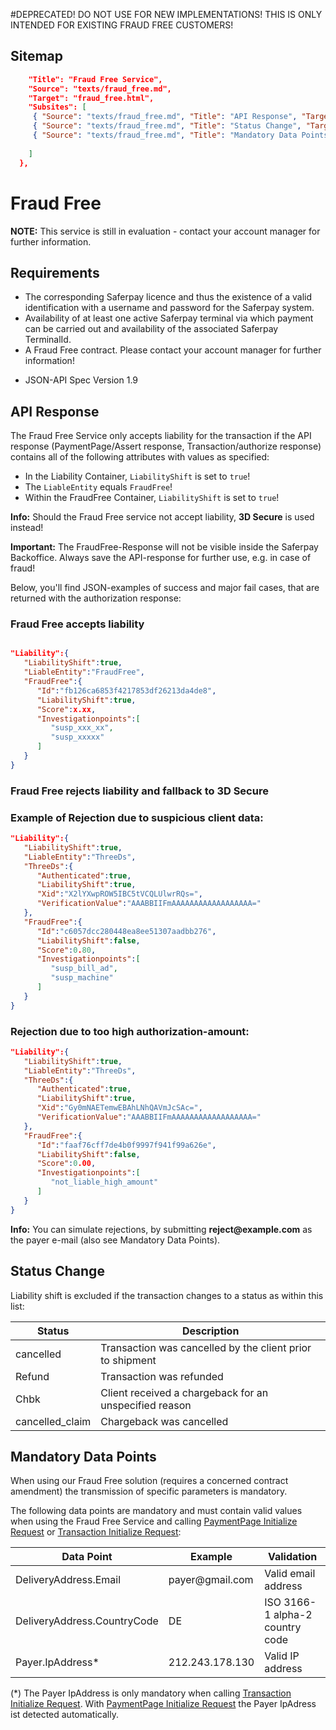 #DEPRECATED! DO NOT USE FOR NEW IMPLEMENTATIONS! THIS IS ONLY INTENDED FOR EXISTING FRAUD FREE CUSTOMERS!

## Sitemap
```json
    "Title": "Fraud Free Service",
    "Source": "texts/fraud_free.md",
    "Target": "fraud_free.html",
    "Subsites": [
     { "Source": "texts/fraud_free.md", "Title": "API Response", "Target": "fraud_free.html#ff-response" },
     { "Source": "texts/fraud_free.md", "Title": "Status Change", "Target": "fraud_free.html#ff-status" },
     { "Source": "texts/fraud_free.md", "Title": "Mandatory Data Points", "Target": "fraud_free.html#ff-mandatory" }
     
    ]
  },
```
# Fraud Free

<div class="warning">
  <p><strong>NOTE:</strong> This service is still in evaluation - contact your account manager for further information.</p>
</div>

## <a name="ff-req"></a> Requirements

* The corresponding Saferpay licence and thus the existence of a valid identification with a username and password for the Saferpay system.
* Availability of at least one active Saferpay terminal via which payment can be carried out and availability of the associated Saferpay TerminalId.
* A Fraud Free contract. Please contact your account manager for further information!
+ JSON-API Spec Version 1.9

## <a name="ff-response"></a> API Response
  
The Fraud Free Service only accepts liability for the transaction if the API response (PaymentPage/Assert response, Transaction/authorize response) contains all of the following attributes with values as specified:
-	In the Liability Container, `LiabilityShift` is set to `true`!
-	The `LiableEntity` equals `FraudFree`!
-	Within the FraudFree Container, `LiabilityShift` is set to `true`!


<div class="info">
  <p><strong>Info:</strong> Should the Fraud Free service not accept liability, <strong>3D Secure</strong> is used instead!</p>
</div>
<div class="warning">
  <p><strong>Important:</strong> The FraudFree-Response will not be visible inside the Saferpay Backoffice. Always save the API-response for further use, e.g. in case of fraud!</p>
</div>

Below, you'll find JSON-examples of success and major fail cases, that are returned with the authorization response:

### Fraud Free accepts liability

```json

"Liability":{ 
   "LiabilityShift":true,
   "LiableEntity":"FraudFree",
   "FraudFree":{ 
      "Id":"fb126ca6853f4217853df26213da4de8",
      "LiabilityShift":true,
      "Score":x.xx,
      "Investigationpoints":[ 
         "susp_xxx_xx",
         "susp_xxxxx"
      ]
   }
}

```

### Fraud Free rejects liability and fallback to 3D Secure

### Example of Rejection due to suspicious client data:

```json
"Liability":{ 
   "LiabilityShift":true,
   "LiableEntity":"ThreeDs",
   "ThreeDs":{ 
      "Authenticated":true,
      "LiabilityShift":true,
      "Xid":"X2lYXwpROW5IBC5tVCQLUlwrRQs=",
      "VerificationValue":"AAABBIIFmAAAAAAAAAAAAAAAAAA="
   },
   "FraudFree":{ 
      "Id":"c6057dcc280448ea8ee51307aadbb276",
      "LiabilityShift":false,
      "Score":0.80,
      "Investigationpoints":[ 
         "susp_bill_ad",
         "susp_machine"
      ]
   }
}
```

### Rejection due to too high authorization-amount:

```json
"Liability":{ 
   "LiabilityShift":true,
   "LiableEntity":"ThreeDs",
   "ThreeDs":{ 
      "Authenticated":true,
      "LiabilityShift":true,
      "Xid":"Gy0mNAETemwEBAhLNhQAVmJcSAc=",
      "VerificationValue":"AAABBIIFmAAAAAAAAAAAAAAAAAA="
   },
   "FraudFree":{ 
      "Id":"faaf76cff7de4b0f9997f941f99a626e",
      "LiabilityShift":false,
      "Score":0.00,
      "Investigationpoints":[ 
         "not_liable_high_amount"
      ]
   }
}
```
<div class="info">
  <p><strong>Info:</strong> You can simulate rejections, by submitting <strong>reject@example.com</strong> as the payer e-mail (also see Mandatory Data Points).</p>
</div>

## <a name="ff-status"></a> Status Change

Liability shift is excluded if the transaction changes to a status as within this list:

<table class="table table-striped table-hover">
  <thead>
    <tr>
      <th>Status</th>
      <th>Description</th>
    </tr>
  </thead>
  <tbody>
    <tr>
      <td>cancelled</td>
      <td>Transaction was cancelled by the client prior to shipment</td>
    </tr>
    <tr>
      <td>Refund</td>
      <td>Transaction was refunded</td>
    </tr>
    <tr>
      <td>Chbk</td>
      <td>Client received a chargeback for an unspecified reason</td>
    </tr>
    <tr>
      <td>cancelled_claim</td>
      <td>Chargeback was cancelled</td>
    </tr>
  </tbody>
</table>


## <a name="ff-mandatory"></a> Mandatory Data Points

When using our Fraud Free solution (requires a concerned contract amendment) the transmission of specific parameters is mandatory.

The following data points are mandatory and must contain valid values when using the Fraud Free Service and calling [PaymentPage Initialize Request](https://saferpay.github.io/jsonapi/index.html#Payment_v1_PaymentPage_Initialize) or [Transaction Initialize Request](https://saferpay.github.io/jsonapi/index.html#Payment_v1_Transaction_Initialize):

<table class="table table-striped table-hover">
  <thead>
    <tr>
      <th>Data Point</th>
      <th>Example</th>
      <th>Validation</th>
    </tr>
  </thead>
  <tbody>
    <tr>
      <td>DeliveryAddress.Email</td>
      <td>payer@gmail.com</td>
      <td>Valid email address</td>
    </tr>
    <tr>
      <td>DeliveryAddress.CountryCode</td>
      <td> DE</td>
      <td> ISO 3166-1 alpha-2 country code</td>
    </tr>
    <tr>
      <td>Payer.IpAddress*</td>
      <td>212.243.178.130 </td>
      <td> Valid IP address</td>
    </tr>
  </tbody>
</table>

(*) The Payer IpAddress is only mandatory when calling [Transaction Initialize Request](https://saferpay.github.io/jsonapi/index.html#Payment_v1_Transaction_Initialize). With [PaymentPage Initialize Request](https://saferpay.github.io/jsonapi/index.html#Payment_v1_PaymentPage_Initialize) the Payer IpAdress ist detected automatically.


